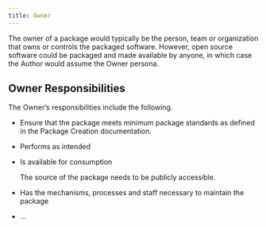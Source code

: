 ```yaml
---
title: Owner
---
```


The owner of a package would typically be the person, team or organization that owns or controls the packaged software. However, open source software could be packaged and made available by anyone, in which case the Author would assume the Owner persona.

## Owner Responsibilities

The Owner’s responsibilities include the following.

* Ensure that the package meets minimum package standards as defined in the Package Creation documentation.
* Performs as intended
* Is available for consumption
  
    The source of the package needs to be publicly accessible.

* Has the mechanisms, processes and staff necessary to maintain the package
* ...
